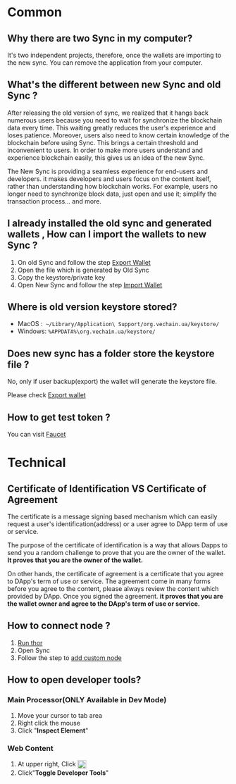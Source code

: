 # Common
## Why there are two Sync in my computer? 
It's two independent projects, therefore, once the wallets are importing to the new sync. You can remove the application from your computer.

## What's the different between new Sync and old Sync ?
After releasing the old version of sync, we realized that it hangs back numerous users because you need to wait for synchronize the blockchain data every time. This waiting greatly reduces the user's experience and loses patience. Moreover, users also need to know certain knowledge of the blockchain before using Sync. This brings a certain threshold and inconvenient to users. In order to make more users understand and experience blockchain easily, this gives us an idea of the new Sync.

The New Sync is providing a seamless experience for end-users and developers. it makes developers and users focus on the content itself, rather than understanding how blockchain works. For example, users no longer need to synchronize block data, just open and use it; simplify the transaction process... and more.

## I already installed the old sync and generated wallets , How can I import the wallets to new Sync ?
1. On old Sync and follow the step  [Export Wallet](https://github.com/vechain/thor-sync/wiki/Account#export-keystore-or-private-key) 
2. Open the file which is generated by Old Sync 
3. Copy the keystore/private key
4. Open New Sync and follow the step [Import Wallet](https://github.com/vechain/thor-sync.electron/wiki/Wallet#import-wallet) 

## Where is old version keystore stored?
- MacOS :` ~/Library/Application\ Support/org.vechain.ua/keystore/`
- Windows: `%APPDATA%\org.vechain.ua/keystore/ `

## Does new sync has a folder store the keystore file  ?
No, only if user backup(export)  the wallet will generate the keystore file. 

Please check [Export wallet](https://github.com/vechain/thor-sync.electron/wiki/Wallet#export-keystore)

## How to get test token ?
You can visit [Faucet](https://faucet.vecha.in/)


# Technical 
## Certificate of Identification VS Certificate of Agreement
The certificate is a message signing based mechanism which can easily request a user's identification(address) or a user agree to DApp term of use or service.

The purpose of the certificate of identification is a way that allows Dapps to send you a random challenge to prove that you are the owner of the wallet. **It proves that you are the owner of the wallet.**

On other hands, the certificate of agreement is a certificate that you agree to DApp's term of use or service. The agreement come in many forms before you agree to the content, please always review the content which provided by DApp. Once you signed the agreement. **it  proves that you are the wallet owner and agree to the DApp's term of use or service.**


## How to connect node ?
1. [Run thor](https://github.com/vechain/thor#running-thor)
2. Open Sync
3. Follow the step to [add custom node](https://github.com/vechain/thor-sync.electron/wiki/Browse-DApp&Web#add--custom-node)

## How to open developer tools?
### Main Processor(ONLY Available in Dev Mode)
1. Move your cursor to tab area
2. Right click the mouse
3. Click "**Inspect Element**"

### Web Content
1. At upper right, Click <img src="~@public/image/sync/menu.png"  height = "20px" align=center />
2. Click"**Toggle Developer Tools**"